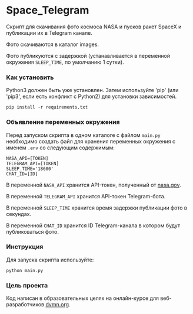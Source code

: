 # Space_Telegram
Скрипт для скачивания фото космоса NASA и пусков ракет SpaceX и публикации их в Telegram канале.

Фото скачиваются в каталог images. 

Фото публикуются с задержкой (устанавливается в переменной окружения `SLEEP_TIME`, по умолчанию 1 сутки). 

### Как установить
Python3 должен быть уже установлен. Затем используйте 'pip' (или 'pip3', если есть конфликт с Python2) для установки зависимостей.

```
pip install -r requirements.txt
```

### Объявление переменных окружения
Перед запуском скрипта в одном каталоге с файлом `main.py` необходимо создать файл для хранения переменных окружения с именем `.env` со следующим содержимым:
```
NASA_API=[TOKEN]
TELEGRAM_API=[TOKEN]
SLEEP_TIME='18600'
CHAT_ID=[ID]
```
В переменной `NASA_API` хранится API-токен, полученный от [nasa.gov](https://api.nasa.gov/).

В переменной `TELEGRAM_API` хранится API-токен Telegram-бота.

В переменной `SLEEP_TIME` хранится время задержки публикации фото в секундах.

В переменной `CHAT_ID` хранится ID Telegram-канала в котором будут публиковаться фото.

### Инструкция
Для запуска скрипта используйте: 
```
python main.py
```

### Цель проекта

Код написан в образовательных целях на онлайн-курсе для веб-разработчиков [dvmn.org](https://dvmn.org).
 
